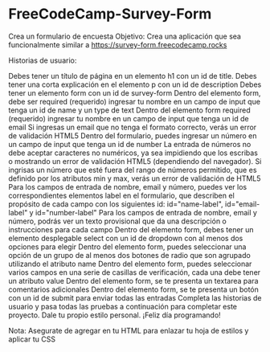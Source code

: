 # FreeCodeCamp-Survey-Form
Crea un formulario de encuesta
Objetivo: Crea una aplicación que sea funcionalmente similar a https://survey-form.freecodecamp.rocks

Historias de usuario:

Debes tener un título de página en un elemento h1 con un id de title.
Debes tener una corta explicación en el elemento p con un id de description
Debes tener un elemento form con un id de survey-form
Dentro del elemento form, debe ser required (requerido) ingresar tu nombre en un campo de input que tenga un id de name y un type de text
Dentro del elemento form required (requerido) ingresar tu nombre en un campo de input que tenga un id de email
Si ingresas un email que no tenga el formato correcto, verás un error de validación HTML5
Dentro del formulario, puedes ingresar un número en un campo de input que tenga un id de number
La entrada de números no debe aceptar caracteres no numéricos, ya sea impidiendo que los escribas o mostrando un error de validación HTML5 (dependiendo del navegador).
Si ingrisas un número que esté fuera del rango de números permitido, que es definido por los atributos min y max, verás un error de validación de HTML5
Para los campos de entrada de nombre, email y número, puedes ver los correspondientes elementos label en el formulario, que describen el propósito de cada campo con los siguientes id: id="name-label", id="email-label" y id="number-label"
Para los campos de entrada de nombre, email y número, podrás ver un texto provisional que da una descripción o instrucciones para cada campo
Dentro del elemento form, debes tener un elemento desplegable select con un id de dropdown con al menos dos opciones para elegir
Dentro del elemento form, puedes seleccionar una opción de un grupo de al menos dos botones de radio que son agrupado utilizando el atributo name
Dentro del elemento form, puedes seleccionar varios campos en una serie de casillas de verificación, cada una debe tener un atributo value
Dentro del elemento form, se te presenta un textarea para comentarios adicionales
Dentro del elemento form, se te presenta un botón con un id de submit para enviar todas las entradas
Completa las historias de usuario y pasa todas las pruebas a continuación para completar este proyecto. Dale tu propio estilo personal. ¡Feliz día programando!

Nota: Asegurate de agregar <link rel="stylesheet" href="styles.css"> en tu HTML para enlazar tu hoja de estilos y aplicar tu CSS


